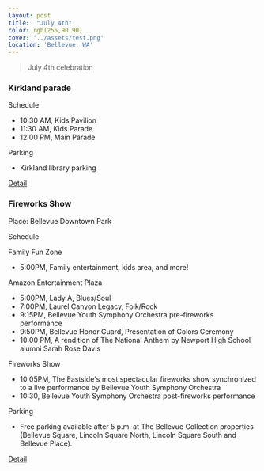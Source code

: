 ```yaml
---
layout: post
title:  "July 4th"
color: rgb(255,90,90)
cover: '../assets/test.png'
location: 'Bellevue, WA'
---
```


> July 4th celebration

### Kirkland parade

Schedule
* 10:30 AM, Kids Pavilion
* 11:30 AM, Kids Parade
* 12:00 PM, Main Parade

Parking
* Kirkland library parking

[Detail](https://www.kirklandwa.gov/Government/Departments/Parks-and-Community-Services/Register-for-a-Recreation-Program/Celebrate-Kirkland)

### Fireworks Show

Place: Bellevue Downtown Park

Schedule

Family Fun Zone
* 5:00PM, Family entertainment, kids area, and more!

Amazon Entertainment Plaza
* 5:00PM, Lady A, Blues/Soul
* 7:00PM, Laurel Canyon Legacy, Folk/Rock
* 9:15PM, Bellevue Youth Symphony Orchestra pre-fireworks performance
* 9:50PM, Bellevue Honor Guard, Presentation of Colors Ceremony
* 10:00 PM, A rendition of The National Anthem by Newport High School alumni Sarah Rose Davis

Fireworks Show
* 10:05PM, The Eastside's most spectacular fireworks show synchronized to a live performance by Bellevue Youth Symphony Orchestra
* 10:30, Bellevue Youth Symphony Orchestra post-fireworks performance

Parking
* Free parking available after 5 p.m. at The Bellevue Collection properties (Bellevue Square, Lincoln Square North, Lincoln Square South and Bellevue Place).

[Detail](https://www.bellevuedowntown.com/events/family-4th)